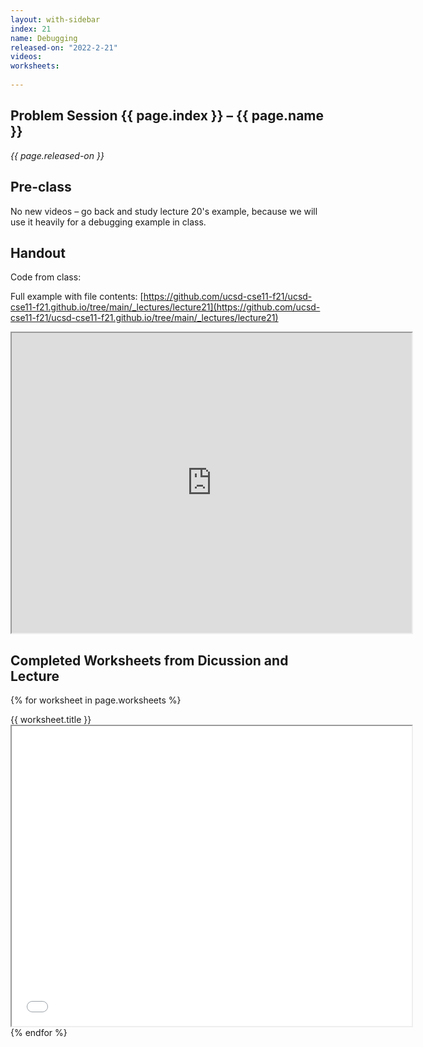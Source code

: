 ```yaml
---
layout: with-sidebar
index: 21
name: Debugging
released-on: "2022-2-21"
videos:
worksheets:
   
---
```


## Problem Session {{ page.index }} – {{ page.name }}

_{{ page.released-on }}_

## Pre-class

No new videos – go back and study lecture 20's example, because we will use it
heavily for a debugging example in class.

## Handout

Code from class:

<script src="https://emgithub.com/embed.js?target=https%3A%2F%2Fgithub.com%2Fucsd-cse11-f21%2Fucsd-cse11-f21.github.io%2Fblob%2Fmain%2F_lectures%2Flecture21%2FRegionMain.java&style=github&showBorder=on&showLineNumbers=on&showFileMeta=on&showCopy=on"></script>

Full example with file contents: [https://github.com/ucsd-cse11-f21/ucsd-cse11-f21.github.io/tree/main/_lectures/lecture21](https://github.com/ucsd-cse11-f21/ucsd-cse11-f21.github.io/tree/main/_lectures/lecture21)

<iframe src="https://drive.google.com/file/d/1vxoukWPH4FTkbn2jOWl_FoDcwSDPRCr5/preview" width="640" height="480" allow="autoplay"></iframe>

## Completed Worksheets from Dicussion and Lecture

{% for worksheet in page.worksheets %}
<div class="worksheetBox">
{{ worksheet.title }}
<br>
<iframe src="{{ worksheet.url }}/preview" width="640" height="480" allow="autoplay"></iframe>
</div>
{% endfor %}